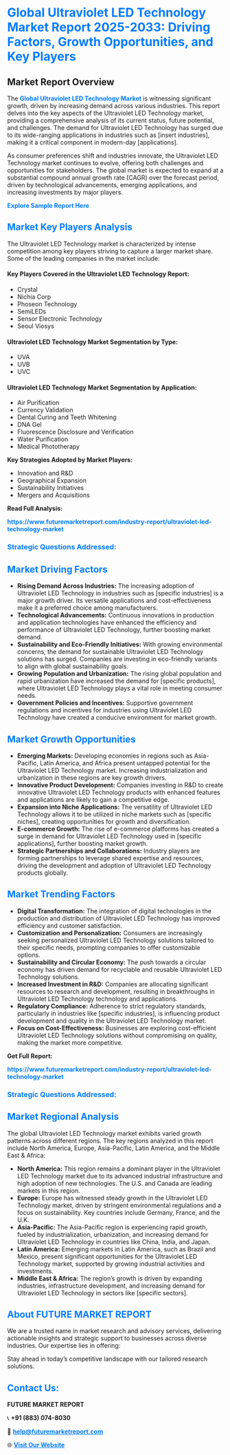 <h1 style="color: #007BFF;">Global Ultraviolet LED Technology Market Report 2025-2033: Driving Factors, Growth Opportunities, and Key Players</h1>

<section id="overview">
<h2>Market Report Overview</h2>
<p>The <a href="https://www.futuremarketreport.com/industry-report/ultraviolet-led-technology-market" style="color: #007BFF; text-decoration: none;"><strong>Global Ultraviolet LED Technology Market</strong></a> is witnessing significant growth, driven by increasing demand across various industries. This report delves into the key aspects of the Ultraviolet LED Technology market, providing a comprehensive analysis of its current status, future potential, and challenges. The demand for Ultraviolet LED Technology has surged due to its wide-ranging applications in industries such as [insert industries], making it a critical component in modern-day [applications].</p>
<p>As consumer preferences shift and industries innovate, the Ultraviolet LED Technology market continues to evolve, offering both challenges and opportunities for stakeholders. The global market is expected to expand at a substantial compound annual growth rate (CAGR) over the forecast period, driven by technological advancements, emerging applications, and increasing investments by major players.</p>
</section>

<section id="overview">
<p><a href="https://www.futuremarketreport.com/request-sample/reportId=64181" style="color: #007BFF; text-decoration: none;"><strong>Explore Sample Report Here</strong></a></p>
</section>

<section id="key-players">
<h2 style="color: #007BFF;">Market Key Players Analysis</h2>
<p>The Ultraviolet LED Technology market is characterized by intense competition among key players striving to capture a larger market share. Some of the leading companies in the market include:</p>
<h4>Key Players Covered in the Ultraviolet LED Technology Report:</h4>
<ul><li>Crystal</li><li>Nichia Corp</li><li>Phoseon Technology</li><li>SemiLEDs</li><li>Sensor Electronic Technology</li><li>Seoul Viosys</li></ul>
<h4>Ultraviolet LED Technology Market Segmentation by Type:</h4>
<ul><li>UVA</li><li>UVB</li><li>UVC</li></ul>

<h4>Ultraviolet LED Technology Market Segmentation by Application:</h4>
<ul><li>Air Purification</li><li>Currency Validation</li><li>Dental Curing and Teeth Whitening</li><li>DNA Gel</li><li>Fluorescence Disclosure and Verification</li><li>Water Purification</li><li>Medical Phototherapy</li></ul>
<p><strong>Key Strategies Adopted by Market Players:</strong></p>
<ul>
<li>Innovation and R&D</li>
<li>Geographical Expansion</li>
<li>Sustainability Initiatives</li>
<li>Mergers and Acquisitions</li>
</ul>
</section>

<section>
<p><strong>Read Full Analysis: </strong></p><a href="https://www.futuremarketreport.com/industry-report/ultraviolet-led-technology-market" style="color: #007BFF; text-decoration: none;"><strong>https://www.futuremarketreport.com/industry-report/ultraviolet-led-technology-market</strong></a>
<h3 style="color: #007BFF;">Strategic Questions Addressed:</h3>
</section>

<section id="driving-factors">
<h2 style="color: #007BFF;">Market Driving Factors</h2>
<ul>
<li><strong>Rising Demand Across Industries:</strong> The increasing adoption of Ultraviolet LED Technology in industries such as [specific industries] is a major growth driver. Its versatile applications and cost-effectiveness make it a preferred choice among manufacturers.</li>
<li><strong>Technological Advancements:</strong> Continuous innovations in production and application technologies have enhanced the efficiency and performance of Ultraviolet LED Technology, further boosting market demand.</li>
<li><strong>Sustainability and Eco-Friendly Initiatives:</strong> With growing environmental concerns, the demand for sustainable Ultraviolet LED Technology solutions has surged. Companies are investing in eco-friendly variants to align with global sustainability goals.</li>
<li><strong>Growing Population and Urbanization:</strong> The rising global population and rapid urbanization have increased the demand for [specific products], where Ultraviolet LED Technology plays a vital role in meeting consumer needs.</li>
<li><strong>Government Policies and Incentives:</strong> Supportive government regulations and incentives for industries using Ultraviolet LED Technology have created a conducive environment for market growth.</li>
</ul>
</section>

<section id="growth-opportunities">
<h2 style="color: #007BFF;">Market Growth Opportunities</h2>
<ul>
<li><strong>Emerging Markets:</strong> Developing economies in regions such as Asia-Pacific, Latin America, and Africa present untapped potential for the Ultraviolet LED Technology market. Increasing industrialization and urbanization in these regions are key growth drivers.</li>
<li><strong>Innovative Product Development:</strong> Companies investing in R&D to create innovative Ultraviolet LED Technology products with enhanced features and applications are likely to gain a competitive edge.</li>
<li><strong>Expansion into Niche Applications:</strong> The versatility of Ultraviolet LED Technology allows it to be utilized in niche markets such as [specific niches], creating opportunities for growth and diversification.</li>
<li><strong>E-commerce Growth:</strong> The rise of e-commerce platforms has created a surge in demand for Ultraviolet LED Technology used in [specific applications], further boosting market growth.</li>
<li><strong>Strategic Partnerships and Collaborations:</strong> Industry players are forming partnerships to leverage shared expertise and resources, driving the development and adoption of Ultraviolet LED Technology products globally.</li>
</ul>
</section>

<section id="trending-factors">
<h2 style="color: #007BFF;">Market Trending Factors</h2>
<ul>
<li><strong>Digital Transformation:</strong> The integration of digital technologies in the production and distribution of Ultraviolet LED Technology has improved efficiency and customer satisfaction.</li>
<li><strong>Customization and Personalization:</strong> Consumers are increasingly seeking personalized Ultraviolet LED Technology solutions tailored to their specific needs, prompting companies to offer customizable options.</li>
<li><strong>Sustainability and Circular Economy:</strong> The push towards a circular economy has driven demand for recyclable and reusable Ultraviolet LED Technology solutions.</li>
<li><strong>Increased Investment in R&D:</strong> Companies are allocating significant resources to research and development, resulting in breakthroughs in Ultraviolet LED Technology technology and applications.</li>
<li><strong>Regulatory Compliance:</strong> Adherence to strict regulatory standards, particularly in industries like [specific industries], is influencing product development and quality in the Ultraviolet LED Technology market.</li>
<li><strong>Focus on Cost-Effectiveness:</strong> Businesses are exploring cost-efficient Ultraviolet LED Technology solutions without compromising on quality, making the market more competitive.</li>
</ul>
</section>

<section>
<p><strong>Get Full Report: </strong></p><a href="https://www.futuremarketreport.com/industry-report/ultraviolet-led-technology-market" style="color: #007BFF; text-decoration: none;"><strong>https://www.futuremarketreport.com/industry-report/ultraviolet-led-technology-market</strong></a>
<h3 style="color: #007BFF;">Strategic Questions Addressed:</h3>
</section>


<section id="regional-analysis">
<h2 style="color: #007BFF;">Market Regional Analysis</h2>
<p>The global Ultraviolet LED Technology market exhibits varied growth patterns across different regions. The key regions analyzed in this report include North America, Europe, Asia-Pacific, Latin America, and the Middle East & Africa:</p>
<ul>
<li><strong>North America:</strong> This region remains a dominant player in the Ultraviolet LED Technology market due to its advanced industrial infrastructure and high adoption of new technologies. The U.S. and Canada are leading markets in this region.</li>
<li><strong>Europe:</strong> Europe has witnessed steady growth in the Ultraviolet LED Technology market, driven by stringent environmental regulations and a focus on sustainability. Key countries include Germany, France, and the U.K.</li>
<li><strong>Asia-Pacific:</strong> The Asia-Pacific region is experiencing rapid growth, fueled by industrialization, urbanization, and increasing demand for Ultraviolet LED Technology in countries like China, India, and Japan.</li>
<li><strong>Latin America:</strong> Emerging markets in Latin America, such as Brazil and Mexico, present significant opportunities for the Ultraviolet LED Technology market, supported by growing industrial activities and investments.</li>
<li><strong>Middle East & Africa:</strong> The region’s growth is driven by expanding industries, infrastructure development, and increasing demand for Ultraviolet LED Technology in sectors like [specific sectors].</li>
</ul>
</section>

<footer>
<h2 style="color: #007BFF;">About FUTURE MARKET REPORT</h2>
<p>We are a trusted name in market research and advisory services, delivering actionable insights and strategic support to businesses across diverse industries. Our expertise lies in offering:</p>

<p>Stay ahead in today’s competitive landscape with our tailored research solutions.</p>

<h2 style="color: #007BFF;">Contact Us:</h2>
<p><strong>FUTURE MARKET REPORT</strong></p>
<p>📞 <strong>+91 (883) 074-8030</strong></p>
<p>📧 <strong><a href="mailto:help@futuremarketreport.com" style="color: #007BFF;">help@futuremarketreport.com</a></strong></p>
<p>🌐 <strong><a href="https://www.futuremarketreport.com/" style="color: #007BFF;">Visit Our Website</a></strong></p>
</footer>